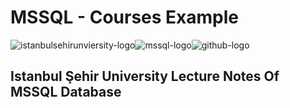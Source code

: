 # MSSQL - Courses Example

![istanbulsehirunviersity-logo](https://cloud.githubusercontent.com/assets/15425071/23826672/21f00716-06aa-11e7-9713-972dcda3700e.png)![mssql-logo](https://cloud.githubusercontent.com/assets/15425071/23826719/0781a49c-06ab-11e7-847a-21dd995e0add.png)![github-logo](https://cloud.githubusercontent.com/assets/15425071/23826685/5d627d9c-06aa-11e7-817e-d23811795621.png)

## Istanbul Şehir University Lecture Notes Of MSSQL Database
